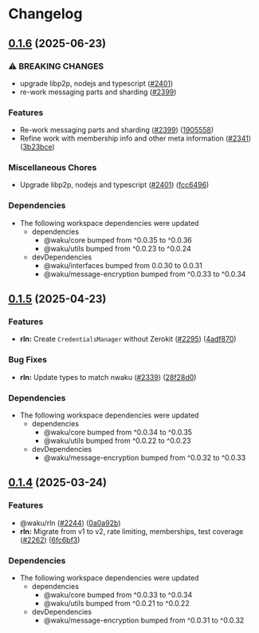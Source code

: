 # Changelog

## [0.1.6](https://github.com/waku-org/js-waku/compare/rln-v0.1.5...rln-v0.1.6) (2025-06-23)


### ⚠ BREAKING CHANGES

* upgrade libp2p, nodejs and typescript ([#2401](https://github.com/waku-org/js-waku/issues/2401))
* re-work messaging parts and sharding  ([#2399](https://github.com/waku-org/js-waku/issues/2399))

### Features

* Re-work messaging parts and sharding  ([#2399](https://github.com/waku-org/js-waku/issues/2399)) ([1905558](https://github.com/waku-org/js-waku/commit/1905558753a7bf61c3dd27d6892d0f561d4c57c6))
* Refine work with membership info and other meta information ([#2341](https://github.com/waku-org/js-waku/issues/2341)) ([3b23bce](https://github.com/waku-org/js-waku/commit/3b23bceb9de5a0c250788ffb824367eabafe3728))


### Miscellaneous Chores

* Upgrade libp2p, nodejs and typescript ([#2401](https://github.com/waku-org/js-waku/issues/2401)) ([fcc6496](https://github.com/waku-org/js-waku/commit/fcc6496fef914c56f6a4d2d17c494c8b94caea3c))


### Dependencies

* The following workspace dependencies were updated
  * dependencies
    * @waku/core bumped from ^0.0.35 to ^0.0.36
    * @waku/utils bumped from ^0.0.23 to ^0.0.24
  * devDependencies
    * @waku/interfaces bumped from 0.0.30 to 0.0.31
    * @waku/message-encryption bumped from ^0.0.33 to ^0.0.34

## [0.1.5](https://github.com/waku-org/js-waku/compare/rln-v0.1.4...rln-v0.1.5) (2025-04-23)


### Features

* **rln:** Create `CredentialsManager` without Zerokit ([#2295](https://github.com/waku-org/js-waku/issues/2295)) ([4adf870](https://github.com/waku-org/js-waku/commit/4adf8706c3befd99ace8f02dc2a1350428d4a163))


### Bug Fixes

* **rln:** Update types to match nwaku ([#2339](https://github.com/waku-org/js-waku/issues/2339)) ([28f28d0](https://github.com/waku-org/js-waku/commit/28f28d0d3627d7fdd06c5970c6028ea73031786e))


### Dependencies

* The following workspace dependencies were updated
  * dependencies
    * @waku/core bumped from ^0.0.34 to ^0.0.35
    * @waku/utils bumped from ^0.0.22 to ^0.0.23
  * devDependencies
    * @waku/message-encryption bumped from ^0.0.32 to ^0.0.33

## [0.1.4](https://github.com/waku-org/js-waku/compare/rln-v0.1.3...rln-v0.1.4) (2025-03-24)


### Features

* @waku/rln ([#2244](https://github.com/waku-org/js-waku/issues/2244)) ([0a0a92b](https://github.com/waku-org/js-waku/commit/0a0a92bccb02fdf9b927bee928b040ff5d624b67))
* **rln:** Migrate from v1 to v2, rate limiting, memberships, test coverage ([#2262](https://github.com/waku-org/js-waku/issues/2262)) ([6fc6bf3](https://github.com/waku-org/js-waku/commit/6fc6bf3916d6dad3d516a5769331245f1b6d55e8))


### Dependencies

* The following workspace dependencies were updated
  * dependencies
    * @waku/core bumped from ^0.0.33 to ^0.0.34
    * @waku/utils bumped from ^0.0.21 to ^0.0.22
  * devDependencies
    * @waku/message-encryption bumped from ^0.0.31 to ^0.0.32
